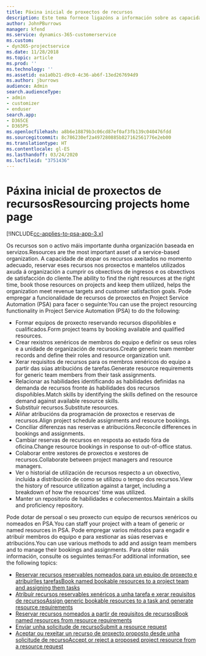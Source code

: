 ```yaml
---
title: Páxina inicial de proxectos de recursos
description: Este tema fornece ligazóns a información sobre as capacidades de xestión de recursos en Project Service Automation (PSA) para Dynamics 365.
author: JohnPBurrows
manager: kfend
ms.service: dynamics-365-customerservice
ms.custom:
- dyn365-projectservice
ms.date: 11/28/2018
ms.topic: article
ms.prod: ''
ms.technology: ''
ms.assetid: ea1a0b21-d9c0-4c36-ab6f-13ed267694d9
ms.author: jburrows
audience: Admin
search.audienceType:
- admin
- customizer
- enduser
search.app:
- D365CE
- D365PS
ms.openlocfilehash: a8b6e18879b3c06cd87ef0af3fb139c040476fdd
ms.sourcegitcommit: 8c786230ef2a497280885b827162561776e2eb00
ms.translationtype: HT
ms.contentlocale: gl-ES
ms.lasthandoff: 03/24/2020
ms.locfileid: "3751436"
---
```

# <a name="resourcing-projects-home-page"></a><span data-ttu-id="08b3f-103">Páxina inicial de proxectos de recursos</span><span class="sxs-lookup"><span data-stu-id="08b3f-103">Resourcing projects home page</span></span>

[!INCLUDE[cc-applies-to-psa-app-3.x](../includes/cc-applies-to-psa-app-3x.md)]

<span data-ttu-id="08b3f-104">Os recursos son o activo máis importante dunha organización baseada en servizos.</span><span class="sxs-lookup"><span data-stu-id="08b3f-104">Resources are the most important asset of a service-based organization.</span></span> <span data-ttu-id="08b3f-105">A capacidade de atopar os recursos axeitados no momento adecuado, reservar eses recursos nos proxectos e mantelos utilizados axuda á organización a cumprir os obxectivos de ingresos e os obxectivos de satisfacción do cliente.</span><span class="sxs-lookup"><span data-stu-id="08b3f-105">The ability to find the right resources at the right time, book those resources on projects and keep them utilized, helps the organization meet revenue targets and customer satisfaction goals.</span></span> <span data-ttu-id="08b3f-106">Pode empregar a funcionalidade de recursos de proxectos en Project Service Automation (PSA) para facer o seguinte:</span><span class="sxs-lookup"><span data-stu-id="08b3f-106">You can use the project resourcing functionality in Project Service Automation (PSA) to do the following:</span></span>

- <span data-ttu-id="08b3f-107">Formar equipos de proxecto reservando recursos dispoñibles e cualificados.</span><span class="sxs-lookup"><span data-stu-id="08b3f-107">Form project teams by booking available and qualified resources.</span></span>
- <span data-ttu-id="08b3f-108">Crear rexistros xenéricos de membros do equipo e definir os seus roles e a unidade de organización de recursos.</span><span class="sxs-lookup"><span data-stu-id="08b3f-108">Create generic team member records and define their roles and resource organization unit.</span></span>
- <span data-ttu-id="08b3f-109">Xerar requisitos de recursos para os membros xenéricos do equipo a partir das súas atribucións de tarefas.</span><span class="sxs-lookup"><span data-stu-id="08b3f-109">Generate resource requirements for generic team members from their task assignments.</span></span>
- <span data-ttu-id="08b3f-110">Relacionar as habilidades identificando as habilidades definidas na demanda de recursos fronte ás habilidades dos recursos dispoñibles.</span><span class="sxs-lookup"><span data-stu-id="08b3f-110">Match skills by identifying the skills defined on the resource demand against available resource skills.</span></span>
- <span data-ttu-id="08b3f-111">Substituír recursos.</span><span class="sxs-lookup"><span data-stu-id="08b3f-111">Substitute resources.</span></span>
- <span data-ttu-id="08b3f-112">Aliñar atribucións da programación de proxectos e reservas de recursos.</span><span class="sxs-lookup"><span data-stu-id="08b3f-112">Align project schedule assignments and resource bookings.</span></span>
- <span data-ttu-id="08b3f-113">Conciliar diferenzas nas reservas e atribucións.</span><span class="sxs-lookup"><span data-stu-id="08b3f-113">Reconcile differences in bookings and assignments.</span></span>
- <span data-ttu-id="08b3f-114">Cambiar reservas de recursos en resposta ao estado fóra de oficina.</span><span class="sxs-lookup"><span data-stu-id="08b3f-114">Change resource bookings in response to out-of-office status.</span></span>
- <span data-ttu-id="08b3f-115">Colaborar entre xestores de proxectos e xestores de recursos.</span><span class="sxs-lookup"><span data-stu-id="08b3f-115">Collaborate between project managers and resource managers.</span></span>
- <span data-ttu-id="08b3f-116">Ver o historial de utilización de recursos respecto a un obxectivo, incluída a distribución de como se utilizou o tempo dos recursos.</span><span class="sxs-lookup"><span data-stu-id="08b3f-116">View the history of resource utilization against a target, including a breakdown of how the resources' time was utilized.</span></span>
- <span data-ttu-id="08b3f-117">Manter un repositorio de habilidades e coñecementos.</span><span class="sxs-lookup"><span data-stu-id="08b3f-117">Maintain a skills and proficiency repository.</span></span>


<span data-ttu-id="08b3f-118">Pode dotar de persoal o seu proxecto cun equipo de recursos xenéricos ou nomeados en PSA.</span><span class="sxs-lookup"><span data-stu-id="08b3f-118">You can staff your project with a team of generic or named resources in PSA.</span></span> <span data-ttu-id="08b3f-119">Pode empregar varios métodos para engadir e atribuír membros do equipo e para xestionar as súas reservas e atribucións.</span><span class="sxs-lookup"><span data-stu-id="08b3f-119">You can use various methods to add and assign team members and to manage their bookings and assignments.</span></span> <span data-ttu-id="08b3f-120">Para obter máis información, consulte os seguintes temas:</span><span class="sxs-lookup"><span data-stu-id="08b3f-120">For additional information, see the following topics:</span></span>

- [<span data-ttu-id="08b3f-121">Reservar recursos reservables nomeados para un equipo de proxecto e atribuírlles tarefas</span><span class="sxs-lookup"><span data-stu-id="08b3f-121">Book named bookable resources to a project team and assigning them tasks</span></span>](assign-named-bookable-resource.md)
- [<span data-ttu-id="08b3f-122">Atribuír recursos reservables xenéricos a unha tarefa e xerar requisitos de recursos</span><span class="sxs-lookup"><span data-stu-id="08b3f-122">Assign generic bookable resources to a task and generate resource requirements</span></span>](assign-generic-bookable-resource.md)
- [<span data-ttu-id="08b3f-123">Reservar recursos nomeados a partir de requisitos de recursos</span><span class="sxs-lookup"><span data-stu-id="08b3f-123">Book named resources from resource requirements</span></span>](book-named-resource.md)
- [<span data-ttu-id="08b3f-124">Enviar unha solicitude de recurso</span><span class="sxs-lookup"><span data-stu-id="08b3f-124">Submit a resource request</span></span>](submit-resource-request.md)
- [<span data-ttu-id="08b3f-125">Aceptar ou rexeitar un recurso de proxecto proposto desde unha solicitude de recurso</span><span class="sxs-lookup"><span data-stu-id="08b3f-125">Accept or reject a proposed project resource from a resource request</span></span>](accept-reject-proposed-resource.md)
